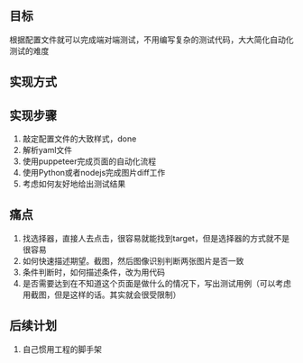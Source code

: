 ## 目标

根据配置文件就可以完成端对端测试，不用编写复杂的测试代码，大大简化自动化测试的难度

## 实现方式



## 实现步骤

1. 敲定配置文件的大致样式，done
2. 解析yaml文件
3. 使用puppeteer完成页面的自动化流程
4. 使用Python或者nodejs完成图片diff工作
5. 考虑如何友好地给出测试结果


## 痛点

1. 找选择器，直接人去点击，很容易就能找到target，但是选择器的方式就不是很容易
2. 如何快速描述期望。截图，然后图像识别判断两张图片是否一致
3. 条件判断时，如何描述条件，改为用代码
4. 是否需要达到在不知道这个页面是做什么的情况下，写出测试用例（可以考虑用截图，但是这样的话。其实就会很受限制）

## 后续计划

1. 自己惯用工程的脚手架